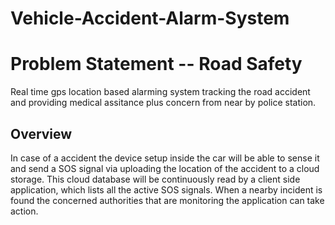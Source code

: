 # Vehicle-Accident-Alarm-System
# Problem Statement -- Road Safety

Real time gps location based alarming system tracking the road accident and providing medical assitance plus concern from near by police station.

## Overview
In case of a accident the device setup inside the car will be able to sense it and send a SOS signal via uploading the location of the accident to a cloud storage.
This cloud database will be continuously read by a client side application, which lists all the active SOS signals. When a nearby incident is found the concerned authorities that are monitoring the application can take action.
